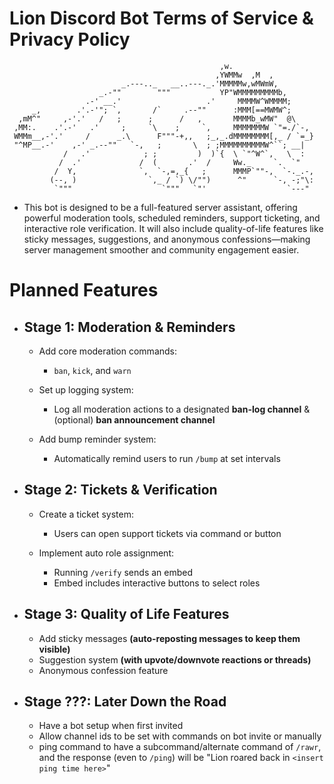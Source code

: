 # Lion Discord Bot Terms of Service & Privacy Policy
```
                                               ,w.
                                              ,YWMMw  ,M  ,
                         _.---.._   __..---._.'MMMMMw,wMWmW,
                    _.-""        """           YP"WMMMMMMMMMb,
                 .-' __.'                   .'     MMMMW^WMMMM;
     _,        .'.-'"; `,       /`     .--""      :MMM[==MWMW^;
  ,mM^"     ,-'.'   /   ;      ;      /   ,       MMMMb_wMW"  @\
 ,MM:.    .'.-'   .'     ;     `\    ;     `,     MMMMMMMW `"=./`-,
 WMMm__,-'.'     /      _.\      F"""-+,,   ;_,_.dMMMMMMMM[,_ / `=_}
 "^MP__.-'    ,-' _.--""   `-,   ;       \  ; ;MMMMMMMMMMW^``; __|
            /   .'            ; ;         )  )`{  \ `"^W^`,   \  :
           /  .'             /  (       .'  /     Ww._     `.  `"
          /  Y,              `,  `-,=,_{   ;      MMMP`""-,  `-._.-,
         (--, )                `,_ / `) \/"")      ^"      `-, -;"\:
          `"""                    `"""   `"'                  `---" 
```


 - This bot is designed to be a full-featured server assistant, offering powerful moderation tools, scheduled reminders, support ticketing, and interactive role verification. It will also include quality-of-life features like sticky messages, suggestions, and anonymous confessions—making server management smoother and community engagement easier.


# Planned Features

- ## Stage 1: Moderation & Reminders
    - Add core moderation commands:
        - `ban`, `kick`, and `warn`

    - Set up logging system:
        -  Log all moderation actions to a designated **ban-log channel** & (optional) **ban announcement channel** 
    
    - Add bump reminder system:
        - Automatically remind users to run `/bump` at set intervals

- ## Stage 2: Tickets & Verification
    - Create a ticket system:
        - Users can open support tickets via command or button

    - Implement auto role assignment:
        - Running `/verify` sends an embed
        - Embed includes interactive buttons to select roles

- ## Stage 3: Quality of Life Features
    - Add sticky messages **(auto-reposting messages to keep them visible)**
    - Suggestion system **(with upvote/downvote reactions or threads)**
    - Anonymous confession feature

- ## Stage ???: Later Down the Road
    - Have a bot setup when first invited
    - Allow channel ids to be set with commands on bot invite or manually 
    - ping command to have a subcommand/alternate command of `/rawr`, and the response (even to `/ping`) will be "Lion roared back in `<insert ping time here>`"
